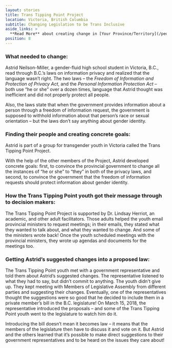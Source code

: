 ```yaml
---
layout: stories
title: Trans Tipping Point Project
location: Victoria, British Columbia
subtitle: Changing Legislation to be Trans Inclusive
aside_links: >
  **Read More** about creating change in [Your Province/Territory](/people-places/in-my-province-territory) and how to [Contact Decision Makers](/strategy/contact-decision-makers)
position: 8
---
```

### What needed to change:
Astrid Neilson-Miller, a gender-fluid high school student in Victoria, B.C., read through B.C.’s laws on information privacy and realized that the language wasn’t right. The two laws – the _Freedom of Information and Protection of Privacy Act_, and the _Personal Information Protection Act_ – both use “he or she” over a dozen times, language that Astrid thought was inefficient and did not properly protect all people.

Also, the laws state that when the government provides information about a person through a freedom of information request, the government is supposed to withhold information about that person’s race or sexual orientation – but the laws don’t say anything about gender identity.

### Finding their people and creating concrete goals:
Astrid is part of a group for transgender youth in Victoria called the Trans Tipping Point Project.

With the help of the other members of the Project, Astrid developed concrete goals: first, to convince the provincial government to change all the instances of “he or she” to “they” in both of the privacy laws, and second, to convince the government that the freedom of information requests should protect information about gender identity.

### How the Trans Tipping Point youth got their message through to decision makers:
The Trans Tipping Point Project is supported by Dr. Lindsay Herriot, an academic, and other adult facilitators. Those adults helped the youth email provincial ministers to request meetings; in their emails, they stated what they wanted to talk about, and what they wanted to change. And some of the ministers wrote back! Once the youth scheduled meetings with the provincial ministers, they wrote up agendas and documents for the meetings too.

### Getting Astrid’s suggested changes into a proposed law:
The Trans Tipping Point youth met with a government representative and told them about Astrid’s suggested changes. The representative listened to what they had to say, but didn’t commit to anything. The youth didn't give up. They kept meeting with Members of Legislative Assembly from different parties and suggesting their changes. Eventually, one of the representatives thought the suggestions were so good that he decided to include them in a private member’s bill in the B.C. legislature! On March 15, 2018, the representative introduced the proposals – and some of the Trans Tipping Point youth went to the legislature to watch him do it.

Introducing the bill doesn’t mean it becomes law – it means that the members of the legislature then have to discuss it and vote on it. But Astrid and the others learned that it’s possible to make direct suggestions to their government representatives and to be heard on the issues they care about!
